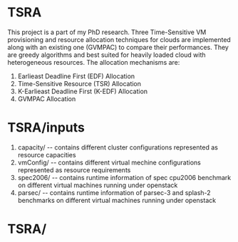 # TSRA

This project is a part of my PhD research. Three Time-Sensitive VM provisioning and resource allocation techniques for clouds are implemented along with an existing one (GVMPAC) to compare their performances. They are greedy algorithms and best suited for heavily loaded cloud with heterogeneous resources. The allocation mechanisms are:

1. Earlieast Deadline First (EDF) Allocation
2. Time-Sensitive Resource (TSR) Allocation
3. K-Earlieast Deadline First (K-EDF) Allocation
4. GVMPAC Allocation

# TSRA/inputs

1. capacity/ -- contains different cluster configurations represented as resource capacities
2. vmConfig/ -- contains different virtual mechine configurations represented as resource requirements
3. spec2006/ -- contains runtime information of spec cpu2006 benchmark on different virtual machines running under openstack
4. parsec/ -- contains runtime information of parsec-3 and splash-2 benchmarks on different virtual machines running under openstack

# TSRA/



  
